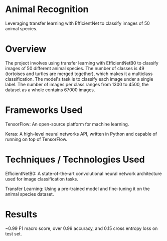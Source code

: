 # Animal Recognition

Leveraging transfer learning with EfficientNet to classify images of 50 animal species.


# Overview

The project involves using transfer learning with EfficientNetB0 to classify images of 50 different animal species. The number of classes is 49 (tortoises and turtles are merged together), which makes it a multiclass classification. The model's task is to classify each image under a single label. The number of images per class ranges from 1300 to 4500, the dataset as a whole contains 67000 images.

# Frameworks Used

TensorFlow: An open-source platform for machine learning.

Keras: A high-level neural networks API, written in Python and capable of running on top of TensorFlow.


# Techniques / Technologies Used

EfficientNetB0: A state-of-the-art convolutional neural network architecture used for image classification tasks.

Transfer Learning: Using a pre-trained model and fine-tuning it on the animal species dataset.

# Results

~0.99 F1 macro score, over 0.99 accuracy, and 0.15 cross entropy loss on test set.
